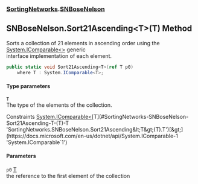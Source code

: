 ### [SortingNetworks](./SortingNetworks.md 'SortingNetworks').[SNBoseNelson](./SortingNetworks-SNBoseNelson.md 'SortingNetworks.SNBoseNelson')
## SNBoseNelson.Sort21Ascending&lt;T&gt;(T) Method
Sorts a collection of 21 elements in ascending order using the [System.IComparable&lt;&gt;](https://docs.microsoft.com/en-us/dotnet/api/System.IComparable-1 'System.IComparable`1') generic  
interface implementation of each element.  
```csharp
public static void Sort21Ascending<T>(ref T p0)
    where T : System.IComparable<T>;
```
#### Type parameters
<a name='SortingNetworks-SNBoseNelson-Sort21Ascending-T-(T)-T'></a>
`T`  
The type of the elements of the collection.  

Constraints [System.IComparable&lt;](https://docs.microsoft.com/en-us/dotnet/api/System.IComparable-1 'System.IComparable`1')[T](#SortingNetworks-SNBoseNelson-Sort21Ascending-T-(T)-T 'SortingNetworks.SNBoseNelson.Sort21Ascending&lt;T&gt;(T).T')[&gt;](https://docs.microsoft.com/en-us/dotnet/api/System.IComparable-1 'System.IComparable`1')  
  
#### Parameters
<a name='SortingNetworks-SNBoseNelson-Sort21Ascending-T-(T)-p0'></a>
`p0` [T](#SortingNetworks-SNBoseNelson-Sort21Ascending-T-(T)-T 'SortingNetworks.SNBoseNelson.Sort21Ascending&lt;T&gt;(T).T')  
the reference to the first element of the collection  
  
